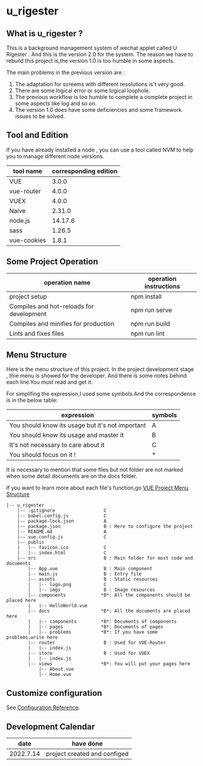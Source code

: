 # u_rigester


## What is u_rigester ? 

This is a background management system of wechat applet called U Rigester .
And this is the version 2.0 for the system.
The reason we have to rebuild this project is,the version 1.0 is too humble in some aspects.

The main problems in the previous version are :
1. The adaptation for screems with different resolutions is't very good.
2. There are some logical error or some logical loophole.
3. The previous workflow is too humble to complete a complete project in some aspects like log and so on.
4. The version 1.0 does have some deficiencies and some framework issues to be solved.


## Tool and Edition

If you have already installed a node , you can use a tool called NVM to help you to manage different node versions.

| tool name | corresponding edition |
|------------|--------------------|
|    VUE     | 3.0.0 |
| vue-router | 4.0.0 |
|   VUEX     | 4.0.0 |
|   Naive    | 2.31.0 |
|   node.js  | 14.17.6 |
|   sass     | 1.26.5   |
| vue-cookies | 1.8.1   |


## Some Project Operation

| operation name                            | operation instructions|
|------------------------------------------|------------|
| project setup                            | npm install|
| Compiles and hot-reloads for development | npm run serve|
| Compiles and minifies for production     | npm run build |
| Lints and fixes files                    | npm run lint|


## Menu Structure

Here is the menu structure of this project.
In the project development stage , thie menu is showed for the developer.
And there is some notes behind each line.You must read and get it.

For simplifing the expression,I used some symbols.And the correspondence is in the below table:

| expression | symbols |
|------------|---------|
| You should know its usage but it's not important | A |
| You should know its usage and master it | B |
| It's not necessary to care about it | C |
| You should focus on it ! | * |

It is necessary to mention that some files but not folder are not marked when some detail documents are on the docs folder.

If you want to learn more about each file's function,go [VUE Project Menu Structure](https://blog.csdn.net/weixin_44161385/article/details/123707269?ops_request_misc=%257B%2522request%255Fid%2522%253A%2522165780401016780357238179%2522%252C%2522scm%2522%253A%252220140713.130102334..%2522%257D&request_id=165780401016780357238179&biz_id=0&utm_medium=distribute.pc_search_result.none-task-blog-2~all~top_click~default-2-123707269-null-null.142^v32^pc_search_result_control_group,185^v2^control&utm_term=vue%E9%A1%B9%E7%9B%AE%E7%BB%93%E6%9E%84&spm=1018.2226.3001.4187)

```
|-- u_rigester 
    |-- .gitignore                  C
    |-- babel.config.js             C
    |-- package-lock.json           A
    |-- package.json                B : Here to configure the project
    |-- README.md                   A
    |-- vue.config.js               C
    |-- public
    |   |-- favicon.ico             C
    |   |-- index.html              C
    |-- src                         B : Main folder for most code and documents
        |-- App.vue                 B : Main component
        |-- main.js                 B : Entry file 
        |-- assets                  B : Static resources
        |   |-- logo.png            C
        |   |-- imgs                B : Image resources
        |-- components             *B*: All the components should be placed here 
        |   |-- HelloWorld.vue
        |-- docs                   *B*: All the documents are placed here
        |   |-- components         *B*: Documents of components
        |   |-- pages              *B*: Documents of pages
        |   |-- problems           *B*: If you have some problems,write here
        |-- router                  B : Used for VUE-Router
        |   |-- index.js
        |-- store                   B : Used for VUEX
        |   |-- index.js
        |-- views                  *B*: You will put your pages here
            |-- About.vue
            |-- Home.vue
```

## Customize configuration
See [Configuration Reference](https://cli.vuejs.org/config/).


## Development Calendar

| date | have done |
|------|-----------|
| 2022.7.14 | project created and configed |
